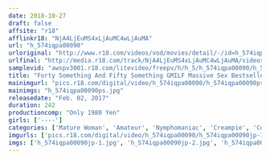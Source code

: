 ```yaml
---
date: 2018-10-27
draft: false
affsite: "r18"
afflinkr18: "NjA4LjEuMS4xLjAuMC4wLjAuMA"
url: "h_574iqpa00090"
urloriginal: "http://www.r18.com/videos/vod/movies/detail/-/id=h_574iqpa00090"
urlfinal: "http://media.r18.com/track/NjA4LjEuMS4xLjAuMC4wLjAuMA/videos/vod/movies/detail/-/id=h_574iqpa00090"
samplevid: "awspv3001.r18.com/litevideo/freepv/h/h_5/h_574iqpa00090/h_574iqpa00090_dmb_w.mp4"
title: "Forty Something And Fifty Something GMILF Massive Sex Bestseller Spectacular 30 Ladies/4 Hours"
mainimgurl: "pics.r18.com/digital/video/h_574iqpa00090/h_574iqpa00090ps.jpg"
mainimgs: "h_574iqpa00090ps.jpg"
releasedate: "Feb. 02, 2017"
duration: 242
productioncomp: "Only 1980 Yen"
girls: ['----']
categories: ['Mature Woman', 'Amateur', 'Nymphomaniac', 'Creampie', 'Compilation', 'Over 4 Hours']
imgurls: ['pics.r18.com/digital/video/h_574iqpa00090/h_574iqpa00090jp-1.jpg', 'pics.r18.com/digital/video/h_574iqpa00090/h_574iqpa00090jp-2.jpg', 'pics.r18.com/digital/video/h_574iqpa00090/h_574iqpa00090jp-3.jpg', 'pics.r18.com/digital/video/h_574iqpa00090/h_574iqpa00090jp-4.jpg', 'pics.r18.com/digital/video/h_574iqpa00090/h_574iqpa00090jp-5.jpg', 'pics.r18.com/digital/video/h_574iqpa00090/h_574iqpa00090jp-6.jpg', 'pics.r18.com/digital/video/h_574iqpa00090/h_574iqpa00090jp-7.jpg', 'pics.r18.com/digital/video/h_574iqpa00090/h_574iqpa00090jp-8.jpg', 'pics.r18.com/digital/video/h_574iqpa00090/h_574iqpa00090jp-9.jpg', 'pics.r18.com/digital/video/h_574iqpa00090/h_574iqpa00090jp-10.jpg', 'pics.r18.com/digital/video/h_574iqpa00090/h_574iqpa00090jp-11.jpg', 'pics.r18.com/digital/video/h_574iqpa00090/h_574iqpa00090jp-12.jpg', 'pics.r18.com/digital/video/h_574iqpa00090/h_574iqpa00090jp-13.jpg', 'pics.r18.com/digital/video/h_574iqpa00090/h_574iqpa00090jp-14.jpg', 'pics.r18.com/digital/video/h_574iqpa00090/h_574iqpa00090jp-15.jpg', 'pics.r18.com/digital/video/h_574iqpa00090/h_574iqpa00090jp-16.jpg', 'pics.r18.com/digital/video/h_574iqpa00090/h_574iqpa00090jp-17.jpg', 'pics.r18.com/digital/video/h_574iqpa00090/h_574iqpa00090jp-18.jpg', 'pics.r18.com/digital/video/h_574iqpa00090/h_574iqpa00090jp-19.jpg', 'pics.r18.com/digital/video/h_574iqpa00090/h_574iqpa00090jp-20.jpg']
imgs: ['h_574iqpa00090jp-1.jpg', 'h_574iqpa00090jp-2.jpg', 'h_574iqpa00090jp-3.jpg', 'h_574iqpa00090jp-4.jpg', 'h_574iqpa00090jp-5.jpg', 'h_574iqpa00090jp-6.jpg', 'h_574iqpa00090jp-7.jpg', 'h_574iqpa00090jp-8.jpg', 'h_574iqpa00090jp-9.jpg', 'h_574iqpa00090jp-10.jpg', 'h_574iqpa00090jp-11.jpg', 'h_574iqpa00090jp-12.jpg', 'h_574iqpa00090jp-13.jpg', 'h_574iqpa00090jp-14.jpg', 'h_574iqpa00090jp-15.jpg', 'h_574iqpa00090jp-16.jpg', 'h_574iqpa00090jp-17.jpg', 'h_574iqpa00090jp-18.jpg', 'h_574iqpa00090jp-19.jpg', 'h_574iqpa00090jp-20.jpg']
---
```

